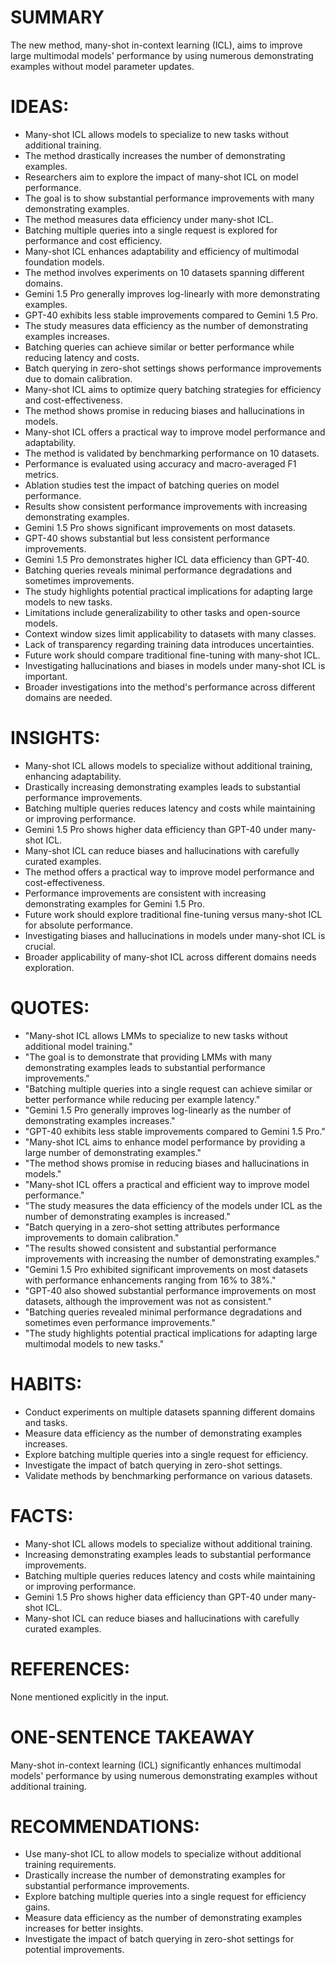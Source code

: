# SUMMARY
The new method, many-shot in-context learning (ICL), aims to improve large multimodal models' performance by using numerous demonstrating examples without model parameter updates.

# IDEAS:
- Many-shot ICL allows models to specialize to new tasks without additional training.
- The method drastically increases the number of demonstrating examples.
- Researchers aim to explore the impact of many-shot ICL on model performance.
- The goal is to show substantial performance improvements with many demonstrating examples.
- The method measures data efficiency under many-shot ICL.
- Batching multiple queries into a single request is explored for performance and cost efficiency.
- Many-shot ICL enhances adaptability and efficiency of multimodal foundation models.
- The method involves experiments on 10 datasets spanning different domains.
- Gemini 1.5 Pro generally improves log-linearly with more demonstrating examples.
- GPT-40 exhibits less stable improvements compared to Gemini 1.5 Pro.
- The study measures data efficiency as the number of demonstrating examples increases.
- Batching queries can achieve similar or better performance while reducing latency and costs.
- Batch querying in zero-shot settings shows performance improvements due to domain calibration.
- Many-shot ICL aims to optimize query batching strategies for efficiency and cost-effectiveness.
- The method shows promise in reducing biases and hallucinations in models.
- Many-shot ICL offers a practical way to improve model performance and adaptability.
- The method is validated by benchmarking performance on 10 datasets.
- Performance is evaluated using accuracy and macro-averaged F1 metrics.
- Ablation studies test the impact of batching queries on model performance.
- Results show consistent performance improvements with increasing demonstrating examples.
- Gemini 1.5 Pro shows significant improvements on most datasets.
- GPT-40 shows substantial but less consistent performance improvements.
- Gemini 1.5 Pro demonstrates higher ICL data efficiency than GPT-40.
- Batching queries reveals minimal performance degradations and sometimes improvements.
- The study highlights potential practical implications for adapting large models to new tasks.
- Limitations include generalizability to other tasks and open-source models.
- Context window sizes limit applicability to datasets with many classes.
- Lack of transparency regarding training data introduces uncertainties.
- Future work should compare traditional fine-tuning with many-shot ICL.
- Investigating hallucinations and biases in models under many-shot ICL is important.
- Broader investigations into the method's performance across different domains are needed.

# INSIGHTS:
- Many-shot ICL allows models to specialize without additional training, enhancing adaptability.
- Drastically increasing demonstrating examples leads to substantial performance improvements.
- Batching multiple queries reduces latency and costs while maintaining or improving performance.
- Gemini 1.5 Pro shows higher data efficiency than GPT-40 under many-shot ICL.
- Many-shot ICL can reduce biases and hallucinations with carefully curated examples.
- The method offers a practical way to improve model performance and cost-effectiveness.
- Performance improvements are consistent with increasing demonstrating examples for Gemini 1.5 Pro.
- Future work should explore traditional fine-tuning versus many-shot ICL for absolute performance.
- Investigating biases and hallucinations in models under many-shot ICL is crucial.
- Broader applicability of many-shot ICL across different domains needs exploration.

# QUOTES:
- "Many-shot ICL allows LMMs to specialize to new tasks without additional model training."
- "The goal is to demonstrate that providing LMMs with many demonstrating examples leads to substantial performance improvements."
- "Batching multiple queries into a single request can achieve similar or better performance while reducing per example latency."
- "Gemini 1.5 Pro generally improves log-linearly as the number of demonstrating examples increases."
- "GPT-40 exhibits less stable improvements compared to Gemini 1.5 Pro."
- "Many-shot ICL aims to enhance model performance by providing a large number of demonstrating examples."
- "The method shows promise in reducing biases and hallucinations in models."
- "Many-shot ICL offers a practical and efficient way to improve model performance."
- "The study measures the data efficiency of the models under ICL as the number of demonstrating examples is increased."
- "Batch querying in a zero-shot setting attributes performance improvements to domain calibration."
- "The results showed consistent and substantial performance improvements with increasing the number of demonstrating examples."
- "Gemini 1.5 Pro exhibited significant improvements on most datasets with performance enhancements ranging from 16% to 38%."
- "GPT-40 also showed substantial performance improvements on most datasets, although the improvement was not as consistent."
- "Batching queries revealed minimal performance degradations and sometimes even performance improvements."
- "The study highlights potential practical implications for adapting large multimodal models to new tasks."

# HABITS:
- Conduct experiments on multiple datasets spanning different domains and tasks.
- Measure data efficiency as the number of demonstrating examples increases.
- Explore batching multiple queries into a single request for efficiency.
- Investigate the impact of batch querying in zero-shot settings.
- Validate methods by benchmarking performance on various datasets.

# FACTS:
- Many-shot ICL allows models to specialize without additional training.
- Increasing demonstrating examples leads to substantial performance improvements.
- Batching multiple queries reduces latency and costs while maintaining or improving performance.
- Gemini 1.5 Pro shows higher data efficiency than GPT-40 under many-shot ICL.
- Many-shot ICL can reduce biases and hallucinations with carefully curated examples.

# REFERENCES:
None mentioned explicitly in the input.

# ONE-SENTENCE TAKEAWAY
Many-shot in-context learning (ICL) significantly enhances multimodal models' performance by using numerous demonstrating examples without additional training.

# RECOMMENDATIONS:
- Use many-shot ICL to allow models to specialize without additional training requirements.
- Drastically increase the number of demonstrating examples for substantial performance improvements.
- Explore batching multiple queries into a single request for efficiency gains.
- Measure data efficiency as the number of demonstrating examples increases for better insights.
- Investigate the impact of batch querying in zero-shot settings for potential improvements.